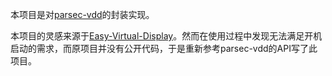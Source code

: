 本项目是对[parsec-vdd](ttps://github.com/nomi-san/parsec-vdd)的封装实现。

本项目的灵感来源于[Easy-Virtual-Display](https://github.com/KtzeAbyss/Easy-Virtual-Display)。然而在使用过程中发现无法满足开机启动的需求，而原项目并没有公开代码，于是重新参考parsec-vdd的API写了此项目。
